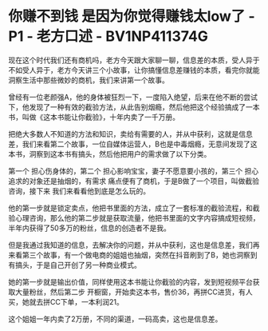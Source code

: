 # 你赚不到钱 是因为你觉得赚钱太low了 - P1 - 老方口述 - BV1NP411374G

现在这个时代我们还有商机吗，老方今天跟大家聊一聊，信息差的本质，受人异于不如受人异于，老方今天讲三个小故事，让你搞懂信息差赚钱的本质，看完你就能洞察生活中那些微妙的商机，我们来讲第一个故事。

曾经有一位老颜强A，他的身体被狂烈一下，一度陷入绝望，后来在他不断的尝试下，他发现了一种有效的截验方法，从此告别烟瘾，然后他把这个经验搞成了一本书，叫做《这本书能让你截验》，十年内卖了一千万册。

把绝大多数人不知道的方法和知识，卖给有需要的人，并从中获利，这就是信息差，我们来看第二个故事，一位自媒体运营人，B也是中毒烟瘾，无意间发现了这本书，洞察到这本书有搞头，然后他把用户的需求做了以下分类。

第一个 担心伤身体的，第二个 担心影响宝宝，妻子不愿意要小孩的，第三个 担心追求的对象还是抽烟的，有需求 痛点便有了商机，于是B做了一个项目，叫做截验咨询，接下来 我们来看看他到底是怎么玩的。

他的第一步就是锁定卖点，他把书里面的方法，成立了一套标准的截验流程，和截验心理咨询，那么他的第二步就是获取流量，他把书里面的文字内容搞成短视频，半年内获得了50多万的粉丝，信息的创造者不是我。

但是我通过我知道的信息，去解决你的问题，并从中获利，这也是信息差，我们再来看第三个故事，有一个做电商的姐姐也抽烟，突然在抖音刷到了B，她也洞察到有搞头，于是自己开创了另一种商业模式。

她的第一步就是输出价值，同样使用这本书能让你截验的内容，发到短视频平台获取大量粉丝，然后第二步 开橱窗，开始卖这本书，售价36，再拼CC进货，有人买，她就去拼CC下单，一本利润21。

这个姐姐一年内卖了2万册，不同的渠道，一码高卖，这也是信息差。